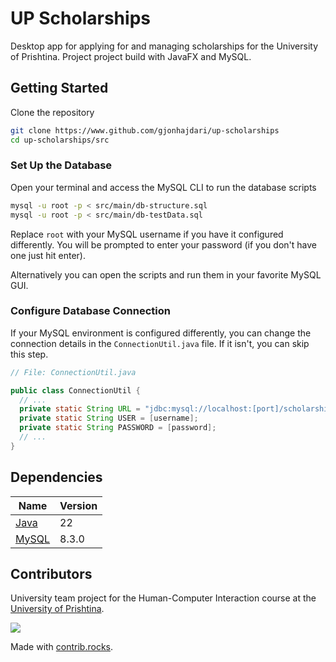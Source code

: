 # UP Scholarships

Desktop app for applying for and managing scholarships for the University of Prishtina. Project project build with JavaFX and MySQL.

## Getting Started

Clone the repository
```bash
git clone https://www.github.com/gjonhajdari/up-scholarships
cd up-scholarships/src
```

### Set Up the Database

Open your terminal and access the MySQL CLI to run the database scripts

```bash
mysql -u root -p < src/main/db-structure.sql
mysql -u root -p < src/main/db-testData.sql
```

Replace `root` with your MySQL username if you have it configured differently. You will be prompted to enter your password (if you don't have one just hit enter).

Alternatively you can open the scripts and run them in your favorite MySQL GUI.

### Configure Database Connection

If your MySQL environment is configured differently, you can change the connection details in the `ConnectionUtil.java` file. If it isn't, you can skip this step.
```java
// File: ConnectionUtil.java

public class ConnectionUtil {
  // ...
  private static String URL = "jdbc:mysql://localhost:[port]/scholarships";
  private static String USER = [username];
  private static String PASSWORD = [password];
  // ...
}
```

## Dependencies

| Name                                                               | Version |
|------------------------------------------------------------------- |---------|
| [Java](https://www.oracle.com/java/technologies/downloads/#java22) | 22      |
| [MySQL](https://www.mysql.com/downloads/)                          | 8.3.0   |

## Contributors

University team project for the Human-Computer Interaction course at the [University of Prishtina](https://fiek.uni-pr.edu).

<a href="https://github.com/gjonhajdari/up-scholarships/graphs/contributors">
  <img src="https://contrib.rocks/image?repo=gjonhajdari/up-scholarships" />
</a>

Made with [contrib.rocks](https://contrib.rocks).